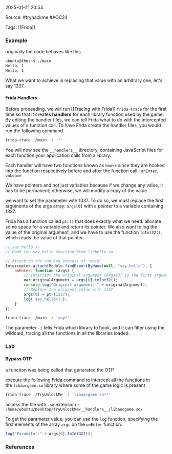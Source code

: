 
2025-01-21 20:54

Source: #tryhackme #AOC24 

Tags: [[Frida]]
### Example

originally the code behaves like this 
```sh
ubuntu@thm:~$ ./main
Hello, 1
Hello, 1
```
  
What we want to achieve is replacing that value with an arbitrary one, let's say 1337.
#### Frida Handlers

Before proceeding, we will run [[Tracing with Frida]] `frida-trace` for the first time so that it creates **handlers** for each library function used by the game. 
By editing the handler files, we can tell Frida what to do with the intercepted values of a function call. 
To have Frida create the handler files, you would run the following command

```sh
frida-trace ./main -i '*'
```

You will now see the `__handlers__` directory, containing JavaScript files for each function your application calls from a library.

Each handler will have two functions known as `hooks` since they are hooked into the function respectively before and after the function call : `onEnter`, `onLeave`

We have pointers and not just variables because if we change any value, it has to be permanent; otherwise, we will modify a copy of the value

we want to set the parameter with 1337. To do so, we must replace the first arguments of the args array: `args[0]` with a pointer to a variable containing 1337.

Frida has a function called `ptr()` that does exactly what we need: allocate some space for a variable and return its pointer. We also want to log the value of the original argument, and we have to use the function `toInt32()`, which reads the value of that pointer.

```javascript
// say_hello.js
// Hook the say_hello function from libhello.so

// Attach to the running process of "main"
Interceptor.attach(Module.findExportByName(null, "say_hello"), {
    onEnter: function (args) {
        // Intercept the original argument (args[0] is the first argument)
        var originalArgument = args[0].toInt32();
        console.log("Original argument: " + originalArgument);
        // Replace the original value with 1337
        args[0] = ptr(1337);
        log('say_hello()');
    }
});
```

```sh
frida-trace ./main -i 'say*'
```
The parameter `-i` tells Frida which library to hook, and it can filter using the wildcard, tracing all the functions in all the libraries loaded.
### Lab

#### Bypass OTP 

a function was being called that generated the OTP

execute the following Frida command to intercept all the functions in the `libaocgame.so` library where some of the game logic is present
```sh
frida-trace ./TryUnlockMe -i 'libaocgame.so!*'
```

access the file with `.so` extension - `/home/ubuntu/Desktop/TryUnlockMe/__handlers__/libaocgame.so/`

To get the parameter value, you can use the `log` function, specifying the first elements of the array `args` on the `onEnter` function:
```javascript
log("Parameter:" + args[0].toInt32());
```


### References
